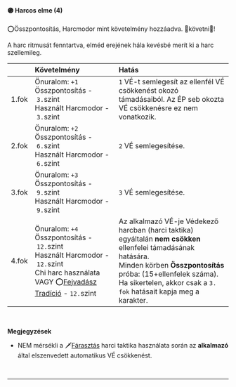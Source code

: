 #### 🟣 Harcos elme (4)

⭕Összpontosítás, Harcmodor mint követelmény hozzáadva. 👀követni👀!

A harc ritmusát fenntartva, elméd erejének hála kevésbé merít ki a harc szellemileg.

| |  Követelmény | Hatás  |
| :----------- | :----------- | :----------- |
| 1.fok | Önuralom:&nbsp;`+1`<br />Összpontosítás&nbsp;-&nbsp;`3.`szint<br />Használt Harcmodor&nbsp;-&nbsp;`3.`szint | `1` VÉ-t semlegesít az ellenfél VÉ csökkenést okozó támadásaiból. Az ÉP seb okozta VÉ csökkenésre ez nem vonatkozik. |
| 2.fok | Önuralom:&nbsp;`+2`<br />Összpontosítás&nbsp;-&nbsp;`6.`szint<br />Használt Harcmodor&nbsp;-&nbsp;`6.`szint | `2` VÉ semlegesítése. |
| 3.fok | Önuralom:&nbsp;`+3`<br />Összpontosítás&nbsp;-&nbsp;`9.`szint<br />Használt Harcmodor&nbsp;-&nbsp;`9.`szint| `3` VÉ semlegesítése. |
| 4.fok | Önuralom:&nbsp;`+4`<br />Összpontosítás&nbsp;-&nbsp;`12.`szint<br />Használt Harcmodor&nbsp;-&nbsp;`12.`szint<br />Chi harc használata VAGY ⭕[Fejvadász Tradíció](../053_02_fejvadasz_tradicio.md)&nbsp;-&nbsp;`12.`szint | Az alkalmazó VÉ-je Védekező harcban (harci taktika) egyáltalán **nem csökken** ellenfelei támadásának hatására.<br />Minden körben **Összpontosítás** próba: (15+ellenfelek száma). Ha sikertelen, akkor csak a `3. fok` hatásait kapja meg a karakter. |

<br />

**Megjegyzések**

- NEM mérsékli a 🗡️[Fárasztás](../064_02_harci_taktikak.md#fárasztás) harci taktika használata során az **alkalmazó** által elszenvedett automatikus VÉ csökkenést.

<br />

---
